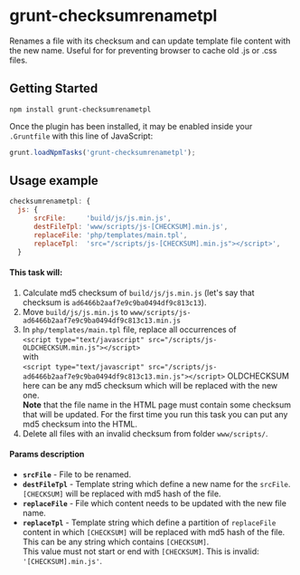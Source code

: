 # grunt-checksumrenametpl
Renames a file with its checksum and can update template file content with the new name.
Useful for for preventing browser to cache old .js or .css files.


## Getting Started
```shell
npm install grunt-checksumrenametpl
```
Once the plugin has been installed, it may be enabled inside your `.Gruntfile` with this line of JavaScript:

```js
grunt.loadNpmTasks('grunt-checksumrenametpl');
```


## Usage example
```js
checksumrenametpl: {
  js: {
      srcFile:     'build/js/js.min.js',
      destFileTpl: 'www/scripts/js-[CHECKSUM].min.js',
      replaceFile: 'php/templates/main.tpl',
      replaceTpl:  'src="/scripts/js-[CHECKSUM].min.js"></script>',
  }
```


#### This task will:
1. Calculate md5 checksum of `build/js/js.min.js` (let's say that checksum is `ad6466b2aaf7e9c9ba0494df9c813c13`).
2. Move `build/js/js.min.js` to `www/scripts/js-ad6466b2aaf7e9c9ba0494df9c813c13.min.js`  
3. In `php/templates/main.tpl` file, replace all occurrences of  
   `<script type="text/javascript" src="/scripts/js-OLDCHECKSUM.min.js"></script>`  
   with  
   `<script type="text/javascript" src="/scripts/js-ad6466b2aaf7e9c9ba0494df9c813c13.min.js"></script>`
   OLDCHECKSUM here can be any md5 checksum which will be replaced with the new one.  
   **Note** that the file name in the HTML page must contain some checksum that will be updated. For the first time you run this task you can put any md5 checksum into the HTML.
4. Delete all files with an invalid checksum from folder `www/scripts/`.


#### Params description
* **`srcFile`** - File to be renamed.
* **`destFileTpl`** - Template string which define a new name for the `srcFile`. `[CHECKSUM]` will be replaced with md5 hash of the file.
* **`replaceFile`** - File which content needs to be updated with the new file name.
* **`replaceTpl`** - Template string which define a partition of `replaceFile` content in which `[CHECKSUM]` will be replaced with md5 hash of the file. This can be any string which contains `[CHECKSUM]`.  
This value must not start or end with `[CHECKSUM]`. This is invalid: `'[CHECKSUM].min.js'`.

